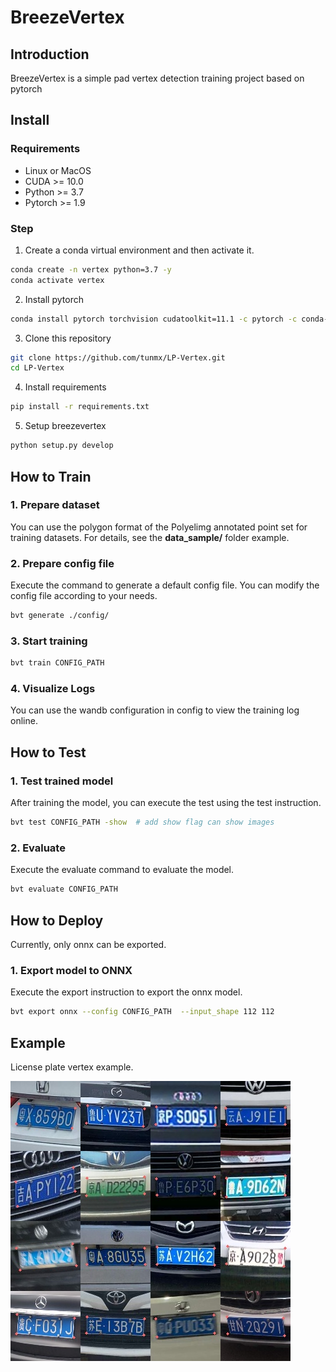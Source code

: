 # BreezeVertex 

## Introduction

BreezeVertex is a simple pad vertex detection training project based on pytorch

## Install

### Requirements

- Linux or MacOS
- CUDA >= 10.0
- Python >= 3.7
- Pytorch >= 1.9

### Step

1. Create a conda virtual environment and then activate it.

```bash
conda create -n vertex python=3.7 -y
conda activate vertex
```

2. Install pytorch

```bash
conda install pytorch torchvision cudatoolkit=11.1 -c pytorch -c conda-forge
```

3. Clone this repository

```bash 
git clone https://github.com/tunmx/LP-Vertex.git
cd LP-Vertex
```

4. Install requirements

```bash 
pip install -r requirements.txt
```

5. Setup breezevertex

```bash 
python setup.py develop
```

## How to Train

### 1. Prepare dataset

You can use the polygon format of the Polyelimg annotated point set for training datasets. For details, see the **data_sample/** folder example.

### 2. Prepare config file

Execute the command to generate a default config file. You can modify the config file according to your needs.

```bash
bvt generate ./config/
```

### 3. Start training

```bash
bvt train CONFIG_PATH
```

### 4. Visualize Logs

You can use the wandb configuration in config to view the training log online.

## How to Test

### 1. Test trained model

After training the model, you can execute the test using the test instruction.

```bash
bvt test CONFIG_PATH -show  # add show flag can show images
```

### 2. Evaluate

Execute the evaluate command to evaluate the model.

```bash
bvt evaluate CONFIG_PATH
```

## How to Deploy

Currently, only onnx can be exported.

### 1. Export model to ONNX

Execute the export instruction to export the onnx model.

```bash
bvt export onnx --config CONFIG_PATH  --input_shape 112 112
```

## Example

License plate vertex example.

![plate](images/exa1.jpg)